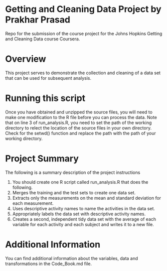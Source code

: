 # Getting and Cleaning Data Project by Prakhar Prasad
Repo for the submission of the course project for the Johns Hopkins Getting and Cleaning Data course Coursera. 

# Overview
This project serves to demonstrate the collection and cleaning of a data set that can be used for subsequent analysis. 

# Running this script
Once you have obtained and unzipped the source files, you will need to make one modification to the R file before you can process the data. Note that on line 3 of run_analysis.R, you need to set the path of the working directory to relect the location of the source files in your own directory. Check for the setwd() function and replace the path with the path of your working directory. 

# Project Summary
The following is a summary description of the project instructions
1. You should create one R script called run_analysis.R that does the following.
2. Merges the training and the test sets to create one data set.
3. Extracts only the measurements on the mean and standard deviation for each measurement.
4. Uses descriptive activity names to name the activities in the data set. 
5. Appropriately labels the data set with descriptive activity names.
6. Creates a second, independent tidy data set with the average of each variable for each activity and each subject and writes it to a new file. 

# Additional Information
You can find additional information about the variables, data and transformations in the Code_Book.md file.
